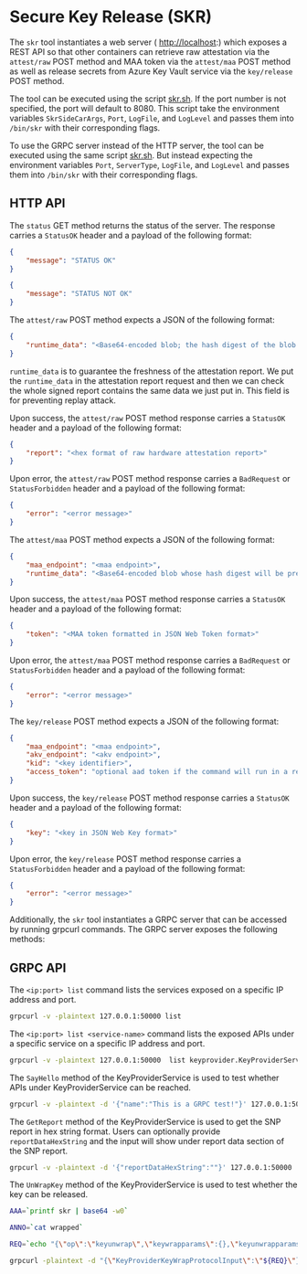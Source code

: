 # Secure Key Release (SKR)

The ```skr``` tool instantiates a web server ( <http://localhost>:<port>) which exposes a REST API so that other containers can retrieve raw attestation via the `attest/raw` POST method and MAA token via the `attest/maa` POST method as well as release secrets from Azure Key Vault service via the `key/release` POST method.

The tool can be executed using the script [skr.sh](https://github.com/Microsoft/confidential-sidecar-containers/blob/main//docker/skr/skr.sh). If the port number is not specified, the port will default to 8080. This script take the environment variables `SkrSideCarArgs`, `Port`, `LogFile`, and `LogLevel` and passes them into `/bin/skr` with their corresponding flags.

To use the GRPC server instead of the HTTP server, the tool can be executed using the same script [skr.sh](https://github.com/Microsoft/confidential-sidecar-containers/blob/main//docker/skr/skr.sh). But instead expecting the environment variables `Port`, `ServerType`, `LogFile`, and `LogLevel` and passes them into `/bin/skr` with their corresponding flags.

## HTTP API

The `status` GET method returns the status of the server. The response carries a `StatusOK` header and a payload of the following format:

```json
{
    "message": "STATUS OK"
}

{
    "message": "STATUS NOT OK"
}
```

The `attest/raw` POST method expects a JSON of the following format:

```json
{
    "runtime_data": "<Base64-encoded blob; the hash digest of the blob will be presented as report data in the raw attestation report>"
}
```

`runtime_data` is to guarantee the freshness of the attestation report. We put the `runtime_data` in the attestation report request and then we can check the whole signed report contains the same data we just put in. This field is for preventing replay attack.

Upon success, the `attest/raw` POST method response carries a `StatusOK` header and a payload of the following format:

```json
{
    "report": "<hex format of raw hardware attestation report>"
}
```

Upon error, the `attest/raw` POST method response carries a `BadRequest` or `StatusForbidden` header and a payload of the following format:

```json
{
    "error": "<error message>"
}
```

The `attest/maa` POST method expects a JSON of the following format:

```json
{
    "maa_endpoint": "<maa endpoint>",
    "runtime_data": "<Base64-encoded blob whose hash digest will be presented as runtime data in maa token>"
}
```

Upon success, the `attest/maa` POST method response carries a `StatusOK` header and a payload of the following format:

```json
{
    "token": "<MAA token formatted in JSON Web Token format>"
}
```

Upon error, the `attest/maa` POST method response carries a `BadRequest` or `StatusForbidden` header and a payload of the following format:

```json
{
    "error": "<error message>"
}
```

The `key/release` POST method expects a JSON of the following format:

```json
{
    "maa_endpoint": "<maa endpoint>",
    "akv_endpoint": "<akv endpoint>",
    "kid": "<key identifier>",
    "access_token": "optional aad token if the command will run in a resource without proper managed identity assigned"
}
```

Upon success, the `key/release` POST method response carries a `StatusOK` header and a payload of the following format:

```json
{
    "key": "<key in JSON Web Key format>"
}
```

Upon error, the `key/release` POST method response carries a `StatusForbidden` header and a payload of the following format:

```json
{
    "error": "<error message>"
}
```

Additionally, the ```skr``` tool instantiates a GRPC server that can be accessed by running grpcurl commands. The GRPC server exposes the following methods:

## GRPC API

The `<ip:port> list` command lists the services exposed on a specific IP address and port.

```bash
grpcurl -v -plaintext 127.0.0.1:50000 list
```

The `<ip:port> list <service-name>` command lists the exposed APIs under a specific service on a specific IP address and port.

```bash
grpcurl -v -plaintext 127.0.0.1:50000  list keyprovider.KeyProviderService
```

The `SayHello` method of the KeyProviderService is used to test whether APIs under KeyProviderService can be reached.

```bash
grpcurl -v -plaintext -d '{"name":"This is a GRPC test!"}' 127.0.0.1:50000  keyprovider.KeyProviderService.SayHello
```

The `GetReport` method of the KeyProviderService is used to get the SNP report in hex string format. Users can optionally provide `reportDataHexString` and the input will show under report data section of the SNP report.

```bash
grpcurl -v -plaintext -d '{"reportDataHexString":""}' 127.0.0.1:50000  keyprovider.KeyProviderService.GetReport
```

The `UnWrapKey` method of the KeyProviderService is used to test whether the key can be released.

```bash
AAA=`printf skr | base64 -w0`

ANNO=`cat wrapped`

REQ=`echo "{\"op\":\"keyunwrap\",\"keywrapparams\":{},\"keyunwrapparams\":{\"dc\":{\"Parameters\":{\"attestation-agent\":[\"${AAA}\"]}},\"annotation\":\"${ANNO}\"}}" | base64 -w0`

grpcurl -plaintext -d "{\"KeyProviderKeyWrapProtocolInput\":\"${REQ}\"}" 127.0.0.1:50000 keyprovider.KeyProviderService.UnWrapKey
```
